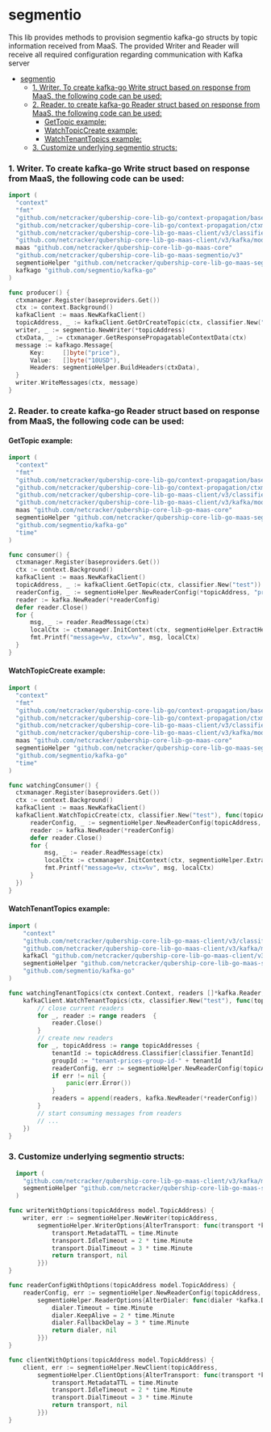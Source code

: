 # segmentio

This lib provides methods to provision segmentio kafka-go structs by topic information received from MaaS.
The provided Writer and Reader will receive all required configuration regarding communication with Kafka server

<!-- TOC -->
* [segmentio](#segmentio)
    * [1. Writer. To create kafka-go Write struct based on response from MaaS, the following code can be used:](#1-writer-to-create-kafka-go-write-struct-based-on-response-from-maas-the-following-code-can-be-used)
    * [2. Reader. to create kafka-go Reader struct based on response from MaaS, the following code can be used:](#2-reader-to-create-kafka-go-reader-struct-based-on-response-from-maas-the-following-code-can-be-used)
      * [GetTopic example:](#gettopic-example)
      * [WatchTopicCreate example:](#watchtopiccreate-example)
      * [WatchTenantTopics example:](#watchtenanttopics-example)
    * [3. Customize underlying segmentio structs:](#3-customize-underlying-segmentio-structs)
<!-- TOC -->

### 1. Writer. To create kafka-go Write struct based on response from MaaS, the following code can be used:
  ~~~ go 
  import (
	"context"
	"fmt"
	"github.com/netcracker/qubership-core-lib-go/context-propagation/baseproviders"
	"github.com/netcracker/qubership-core-lib-go/context-propagation/ctxmanager"
	"github.com/netcracker/qubership-core-lib-go-maas-client/v3/classifier"
	"github.com/netcracker/qubership-core-lib-go-maas-client/v3/kafka/model"
	maas "github.com/netcracker/qubership-core-lib-go-maas-core"
	"github.com/netcracker/qubership-core-lib-go-maas-segmentio/v3"
	segmentioHelper "github.com/netcracker/qubership-core-lib-go-maas-segmentio/v3"
	kafkago "github.com/segmentio/kafka-go"
  )

func producer() {
	ctxmanager.Register(baseproviders.Get())
	ctx := context.Background()
	kafkaClient := maas.NewKafkaClient()
	topicAddress, _ := kafkaClient.GetOrCreateTopic(ctx, classifier.New("test"))
	writer, _ := segmentio.NewWriter(*topicAddress)
	ctxData, _ := ctxmanager.GetResponsePropagatableContextData(ctx)
	message := kafkago.Message{
		Key:     []byte("price"),
		Value:   []byte("10USD"),
		Headers: segmentioHelper.BuildHeaders(ctxData),
	}
	writer.WriteMessages(ctx, message)
}
  ~~~

### 2. Reader. to create kafka-go Reader struct based on response from MaaS, the following code can be used:
#### GetTopic example:
  ~~~ go
  import (
	"context"
	"fmt"
	"github.com/netcracker/qubership-core-lib-go/context-propagation/baseproviders"
	"github.com/netcracker/qubership-core-lib-go/context-propagation/ctxmanager"
	"github.com/netcracker/qubership-core-lib-go-maas-client/v3/classifier"
	"github.com/netcracker/qubership-core-lib-go-maas-client/v3/kafka/model"
	maas "github.com/netcracker/qubership-core-lib-go-maas-core"
	segmentioHelper "github.com/netcracker/qubership-core-lib-go-maas-segmentio/v3"
    "github.com/segmentio/kafka-go"
	"time"
)

func consumer() {
	ctxmanager.Register(baseproviders.Get())
	ctx := context.Background()
	kafkaClient := maas.NewKafkaClient()
	topicAddress, _ := kafkaClient.GetTopic(ctx, classifier.New("test"))
	readerConfig, _ := segmentioHelper.NewReaderConfig(*topicAddress, "prices-group-id")
	reader := kafka.NewReader(*readerConfig)
	defer reader.Close()
	for {
		msg, _ := reader.ReadMessage(ctx)
		localCtx := ctxmanager.InitContext(ctx, segmentioHelper.ExtractHeaders(msg.Headers))
		fmt.Printf("message=%v, ctx=%v", msg, localCtx)
	}
}
~~~

#### WatchTopicCreate example:
  ~~~ go
  import (
	"context"
	"fmt"
	"github.com/netcracker/qubership-core-lib-go/context-propagation/baseproviders"
	"github.com/netcracker/qubership-core-lib-go/context-propagation/ctxmanager"
	"github.com/netcracker/qubership-core-lib-go-maas-client/v3/classifier"
	"github.com/netcracker/qubership-core-lib-go-maas-client/v3/kafka/model"
	maas "github.com/netcracker/qubership-core-lib-go-maas-core"
	segmentioHelper "github.com/netcracker/qubership-core-lib-go-maas-segmentio/v3"
    "github.com/segmentio/kafka-go"
	"time"
)

func watchingConsumer() {
	ctxmanager.Register(baseproviders.Get())
	ctx := context.Background()
	kafkaClient := maas.NewKafkaClient()
	kafkaClient.WatchTopicCreate(ctx, classifier.New("test"), func(topicAddress model.TopicAddress) {
		readerConfig, _ := segmentioHelper.NewReaderConfig(topicAddress, "prices-group-id")
		reader := kafka.NewReader(*readerConfig)
		defer reader.Close()
		for {
			msg, _ := reader.ReadMessage(ctx)
			localCtx := ctxmanager.InitContext(ctx, segmentioHelper.ExtractHeaders(msg.Headers))
			fmt.Printf("message=%v, ctx=%v", msg, localCtx)
		}
	})
}
~~~

#### WatchTenantTopics example:
~~~ go
import (
	"context"
	"github.com/netcracker/qubership-core-lib-go-maas-client/v3/classifier"
	"github.com/netcracker/qubership-core-lib-go-maas-client/v3/kafka/model"
	kafkaCl "github.com/netcracker/qubership-core-lib-go-maas-client/v3/kafka"
	segmentioHelper "github.com/netcracker/qubership-core-lib-go-maas-segmentio/v3"
	"github.com/segmentio/kafka-go"
)

func watchingTenantTopics(ctx context.Context, readers []*kafka.Reader, kafkaClient kafkaCl.MaasClient) {
	kafkaClient.WatchTenantTopics(ctx, classifier.New("test"), func(topicAddresses []model.TopicAddress) {
		// close current readers
		for _, reader := range readers  {
			reader.Close()
		}
		// create new readers
		for _, topicAddress := range topicAddresses {
			tenantId := topicAddress.Classifier[classifier.TenantId]
			groupId := "tenant-prices-group-id-" + tenantId
			readerConfig, err := segmentioHelper.NewReaderConfig(topicAddress, groupId)
			if err != nil {
				panic(err.Error())
			}
			readers = append(readers, kafka.NewReader(*readerConfig))
		}
		// start consuming messages from readers
		// ...
	})
}
~~~

### 3. Customize underlying segmentio structs:
~~~ go 
  import (
	"github.com/netcracker/qubership-core-lib-go-maas-client/v3/kafka/model"
	segmentioHelper "github.com/netcracker/qubership-core-lib-go-maas-segmentio/v3"
  )

func writerWithOptions(topicAddress model.TopicAddress) {
    writer, err := segmentioHelper.NewWriter(topicAddress,
        segmentioHelper.WriterOptions{AlterTransport: func(transport *kafka.Transport) (*kafka.Transport, error) {
            transport.MetadataTTL = time.Minute
            transport.IdleTimeout = 2 * time.Minute
            transport.DialTimeout = 3 * time.Minute
            return transport, nil
        }})
}

func readerConfigWithOptions(topicAddress model.TopicAddress) {
	readerConfig, err := segmentioHelper.NewReaderConfig(topicAddress, "group-id",
		segmentioHelper.ReaderOptions{AlterDialer: func(dialer *kafka.Dialer) (*kafka.Dialer, error) {
			dialer.Timeout = time.Minute
			dialer.KeepAlive = 2 * time.Minute
			dialer.FallbackDelay = 3 * time.Minute
			return dialer, nil
		}})
}

func clientWithOptions(topicAddress model.TopicAddress) {
	client, err := segmentioHelper.NewClient(topicAddress,
		segmentioHelper.ClientOptions{AlterTransport: func(transport *kafka.Transport) (*kafka.Transport, error) {
			transport.MetadataTTL = time.Minute
			transport.IdleTimeout = 2 * time.Minute
			transport.DialTimeout = 3 * time.Minute
			return transport, nil
		}})
}
~~~
